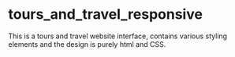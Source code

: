 # tours_and_travel_responsive
This is a tours and travel website interface, contains various styling elements and the design is purely html and CSS.

